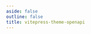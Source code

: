 ```yaml
---
aside: false
outline: false
title: vitepress-theme-openapi
---
```


<script setup lang="ts">
import { useRoute, useData } from 'vitepress'
import spec from '../../docs/public/openapi-plantstore.json'

const route = useRoute()

const { isDark } = useData()
</script>

<OASpec :spec="spec" :isDark="isDark" />

